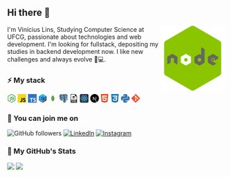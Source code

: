 ## Hi there 👋

<img align="right" src="https://raw.githubusercontent.com/robsonkades/vscode-express-snippets/master/images/node.png" width="150"/>

I'm Vinícius Lins, Studying Computer Science at UFCG, passionate about technologies and web development. I'm looking for fullstack, depositing my studies in backend development now. I like new challenges and always evolve 🚀💻.

### :zap: My stack

<p>
  <code><img
    src="icons/node-dot-js.svg"
    alt="Node.js"
    title="Node.js"
    height="20px"
  /></code>
  <code><img
    src="icons/javascript.svg"
    alt="JavaScript"
    title="JavaScript"
    height="20px"
  /></code>
  <code><img
    src="icons/typescript.svg"
    alt="TypeScript"
    title="TypeScript"
    height="20px"
  /></code>
  <code><img
    src="icons/sequelizejs.svg"
    alt="MongoDB.js"
    title="MongoDB.js"
    height="20px"
  /></code>
  <code><img
    src="icons/mongodb.svg"
    alt="MongoDB.js"
    title="MongoDB.js"
    height="20px"
  /></code>
  <code><img
    src="icons/postgresql.svg"
    alt="MongoDB.js"
    title="MongoDB.js"
    height="20px"
  /></code>
  <code><img
    src="icons/sql.svg"
    alt="MongoDB.js"
    title="MongoDB.js"
    height="20px"
  /></code>
  <code><img
    src="icons/react.svg"
    alt="React"
    title="React"
    height="20px"
  /></code>
  <code><img
    src="icons/next-dot-js.svg"
    alt="Next.js"
    title="Next.js"
    height="20px"
  /></code>
  <code><img
    src="icons/html5.svg"
    alt="HTML"
    title="HTML"
    height="20px"
  /></code>
  <code><img
    src="icons/css3.svg"
    alt="CSS"
    title="CSS"
    height="20px"
  /></code>
  <code><img
    src="icons/python.svg"
    alt="Python"
    title="Python"
    height="20px"
  /></code>
  <code><img
    src="icons/git.svg"
    alt="Git"
    title="Git"
    height="20px"
  /></code>
</p>

### 🔎 You can join me on

![GitHub followers](https://img.shields.io/github/followers/viniciuslins256?label=Seguir&style=social)
[<img src="https://img.shields.io/badge/-LinkedIn-blue?style=flat-square&logo=Linkedin&logoColor=white&link=https://www.linkedin.com/in/vin%C3%ADcius-amaral-759b76205/" height="22" title="LinkedIn" />](https://www.linkedin.com/in/vin%C3%ADcius-amaral-759b76205/) 
[<img src="https://img.shields.io/badge/-Instagram-purple?style=flat-square&logo=Instagram&logoColor=white&link=https://https://www.instagram.com/viniciuslins___/" height="22" title="Instagram" />](https://www.instagram.com/viniciuslins___/)

### 📑 My GitHub's Stats
<div>
  <img src="https://github-readme-stats.vercel.app/api?username=viniciuslins256&count_private=true&show_icons=true&theme=tokyonight"/>
  <img src="https://github-readme-stats.vercel.app/api/top-langs/?username=viniciuslins256&layout=compact&count_private=true&show_icons=true&theme=tokyonight" />
</div>
